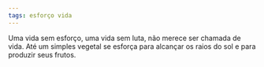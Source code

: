 ```yaml
---
tags: esforço vida
---
```

Uma vida sem esforço, uma vida sem luta, não merece ser chamada de vida. Até um simples vegetal se esforça para alcançar os raios do sol e para produzir seus frutos.

